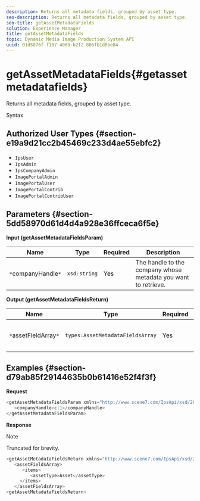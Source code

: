 ```yaml
---
description: Returns all metadata fields, grouped by asset type.
seo-description: Returns all metadata fields, grouped by asset type.
seo-title: getAssetMetadataFields
solution: Experience Manager
title: getAssetMetadataFields
topic: Dynamic Media Image Production System API
uuid: 01d5076f-f187-4069-b2f2-806fb1d8be84
---
```


# getAssetMetadataFields{#getassetmetadatafields}

Returns all metadata fields, grouped by asset type.

 Syntax 

## Authorized User Types {#section-e19a9d21cc2b45469c233d4ae55ebfc2}

* `IpsUser` 
* `IpsAdmin` 
* `IpsCompanyAdmin` 
* `ImagePortalAdmin` 
* `ImagePortalUser` 
* `ImagePortalContrib` 
* `ImagePortalContribUser`

## Parameters {#section-5dd58970d61d4d4a928e36ffceca6f5e}

**Input (getAssetMetadataFieldsParam)** 

|  Name  | Type  | Required  | Description  |
|---|---|---|---|
|  `*`companyHandle`*`  | `xsd:string`  | Yes  | The handle to the company whose metadata you want to retrieve.  |

**Output (getAssetMetadataFieldsReturn)** 

|  Name  | Type  | Required  | Description  |
|---|---|---|---|
|  `*`assetFieldArray`*`  | `types:AssetMetadataFieldsArray`  | Yes  | Array of metadata fields, by asset type.  |

## Examples {#section-d79ab85f29144635b0b61416e52f4f3f}

**Request** 

```java
<getAssetMetadataFieldsParam xmlns="http://www.scene7.com/IpsApi/xsd/2009-07-31">
   <companyHandle>c|1</companyHandle>
</getAssetMetadataFieldsParam>
```

**Response** 

>[!NOTE]
>
>Truncated for brevity.

```java
<getAssetMetadataFieldsReturn xmlns="http://www.scene7.com/IpsApi/xsd/2009-07-31">
   <assetFieldsArray>
      <items>
         <assetType>Asset</assetType>
     </items>
   </assetFieldsArray>
<getAssetMetadataFieldsReturn>
```

